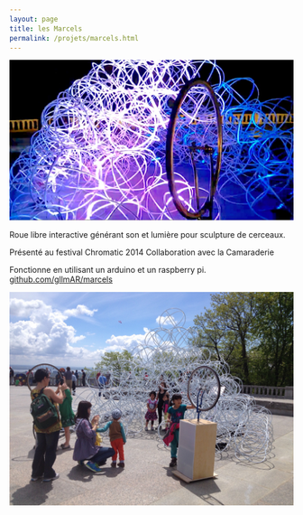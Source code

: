 ```yaml
---
layout: page
title: les Marcels
permalink: /projets/marcels.html
---
```

![marcels](../../assets/img/img_marcels_01.jpg)

Roue libre interactive générant son et lumière pour sculpture de cerceaux.

Présenté au festival Chromatic 2014
Collaboration avec la Camaraderie

Fonctionne en utilisant un arduino et un raspberry pi.
[github.com/gllmAR/marcels](https://github.com/gllmAR/marcels)

![marcels](../../assets/img/img_marcels_02.jpg)
